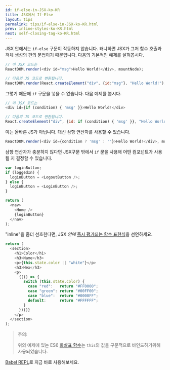 ```yaml
---
id: if-else-in-JSX-ko-KR
title: JSX에서 If-Else
layout: tips
permalink: tips/if-else-in-JSX-ko-KR.html
prev: inline-styles-ko-KR.html
next: self-closing-tag-ko-KR.html
---
```


JSX 안에서는 `if-else` 구문이 작동하지 않습니다. 왜냐하면 JSX가 그저 함수 호출과 객체 생성의 편의 문법이기 때문입니다. 다음의 기본적인 예제를 살펴봅시다.

```js
// 이 JSX 코드는
ReactDOM.render(<div id="msg">Hello World!</div>, mountNode);

// 다음의 JS 코드로 변환됩니다.
ReactDOM.render(React.createElement("div", {id:"msg"}, "Hello World!"), mountNode);
```

그렇기 때문에 `if` 구문을 넣을 수 없습니다. 다음 예제를 봅시다.

```js
// 이 JSX 코드는
<div id={if (condition) { 'msg' }}>Hello World!</div>

// 다음의 JS 코드로 변환됩니다.
React.createElement("div", {id: if (condition) { 'msg' }}, "Hello World!");
```

이는 올바른 JS가 아닙니다. 대신 삼항 연산자를 사용할 수 있습니다.

```js
ReactDOM.render(<div id={condition ? 'msg' : ''}>Hello World!</div>, mountNode);
```

삼항 연산자가 충분하지 않다면 JSX구문 밖에서 `if` 문을 사용해 어떤 컴포넌트가 사용될 지 결정할 수 있습니다.

```js
var loginButton;
if (loggedIn) {
  loginButton = <LogoutButton />;
} else {
  loginButton = <LoginButton />;
}

return (
  <nav>
    <Home />
    {loginButton}
  </nav>
);
```

"inline"을 좀더 선호한다면, JSX _안에_ [즉시 평가되는 함수 표현식](https://en.wikipedia.org/wiki/Immediately-invoked_function_expression)을 선언하세요.

```js
return (
  <section>
    <h1>Color</h1>
    <h3>Name</h3>
    <p>{this.state.color || "white"}</p>
    <h3>Hex</h3>
    <p>
      {(() => {
        switch (this.state.color) {
          case "red":   return "#FF0000";
          case "green": return "#00FF00";
          case "blue":  return "#0000FF";
          default:      return "#FFFFFF";
        }
      })()}
    </p>
  </section>
);
```

> 주의:
>
> 위의 예제에 있는 ES6 [화살표 함수](https://developer.mozilla.org/en-US/docs/Web/JavaScript/Reference/Functions/Arrow_functions)는 `this`의 값을 구문적으로 바인드하기위해 사용되었습니다.

[Babel REPL](https://babeljs.io/repl/)로 지금 바로 사용해보세요.
